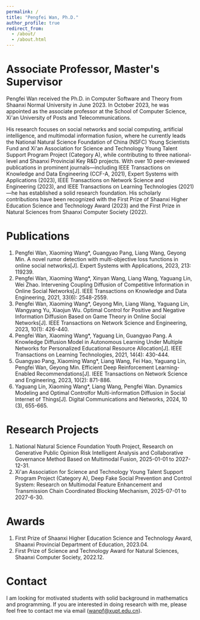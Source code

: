 ```yaml
---
permalink: /
title: "Pengfei Wan, Ph.D."
author_profile: true
redirect_from: 
  - /about/
  - /about.html
---
```


Associate Professor, Master's Supervisor
======
Pengfei Wan received the Ph.D. in Computer Software and Theory from Shaanxi Normal University in June 2023. In October 2023, he was appointed as the associate professor at the School of Computer Science, Xi'an University of Posts and Telecommunications.


His research focuses on social networks and social computing, artificial intelligence, and multimodal information fusion, where he currently leads the National Natural Science Foundation of China (NSFC) Young Scientists Fund and Xi'an Association for Science and Technology Young Talent Support Program Project (Category A), while contributing to three national-level and Shaanxi Provincial Key R&D projects. With over 10 peer-reviewed publications in prominent journals—including IEEE Transactions on Knowledge and Data Engineering (CCF-A, 2021), Expert Systems with Applications (2023), IEEE Transactions on Network Science and Engineering (2023), and IEEE Transactions on Learning Technologies (2021)—he has established a solid research foundation. His scholarly contributions have been recognized with the First Prize of Shaanxi Higher Education Science and Technology Award (2023) and the First Prize in Natural Sciences from Shaanxi Computer Society (2022).

Publications
======
1. Pengfei Wan, Xiaoming Wang*, Guangyao Pang, Liang Wang, Geyong Min. A novel rumor detection with multi-objective loss functions in online social networks[J]. Expert Systems with Applications, 2023, 213: 119239. 
1. Pengfei Wan, Xiaoming Wang*, Xinyan Wang, Liang Wang, Yaguang Lin, Wei Zhao. Intervening Coupling Diffusion of Competitive Information in Online Social Networks[J]. IEEE Transactions on Knowledge and Data Engineering, 2021, 33(6): 2548-2559.
1. Pengfei Wan, Xiaoming Wang*, Geyong Min, Liang Wang, Yaguang Lin, Wangyang Yu, Xiaojun Wu. Optimal Control for Positive and Negative Information Diffusion Based on Game Theory in Online Social Networks[J]. IEEE Transactions on Network Science and Engineering, 2023, 10(1): 426-440.
1. Pengfei Wan, Xiaoming Wang*, Yaguang Lin, Guangyao Pang. A Knowledge Diffusion Model in Autonomous Learning Under Multiple Networks for Personalized Educational Resource Allocation[J]. IEEE Transactions on Learning Technologies, 2021, 14(4): 430-444.
1. Guangyao Pang, Xiaoming Wang*, Liang Wang, Fei Hao, Yaguang Lin, Pengfei Wan, Geyong Min. Efficient Deep Reinforcement Learning-Enabled Recommendations[J]. IEEE Transactions on Network Science and Engineering, 2023, 10(2): 871-886.
1. Yaguang Lin, Xiaoming Wang*, Liang Wang, Pengfei Wan. Dynamics Modeling and Optimal Controlfor Multi-information Diffusion in Social Internet of Things[J]. Digital Communications and Networks, 2024,  10 (3), 655-665.

Research Projects
======
1. National Natural Science Foundation Youth Project, Research on Generative Public Opinion Risk Intelligent Analysis and Collaborative Governance Method Based on Multimodal Fusion, 2025-01-01 to 2027-12-31.
1. Xi'an Association for Science and Technology Young Talent Support Program Project (Category A), Deep Fake Social Prevention and Control System: Research on Multimodal Feature Enhancement and Transmission Chain Coordinated Blocking Mechanism, 2025-07-01 to 2027-6-30.

Awards 
======
1. First Prize of Shaanxi Higher Education Science and Technology Award, Shaanxi Provincial Department of Education, 2023.04.
1. First Prize of Science and Technology Award for Natural Sciences, Shaanxi Computer Society, 2022.12.

Contact
======
I am looking for motivated students with solid background in mathematics and programming. If you are interested in doing research with me, please feel free to contact me via email (wanpf@xupt.edu.cn).



